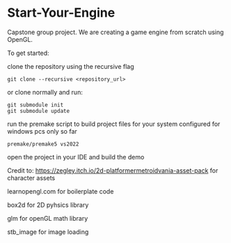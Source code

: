 # Start-Your-Engine
Capstone group project. We are creating a game engine from scratch using OpenGL.

To get started:


clone the repository using the recursive flag

```
git clone --recursive <repository_url>
```
    
 or clone normally and run:

```
git submodule init
git submodule update
```

run the premake script to build project files for your system
configured for windows pcs only so far

```
premake/premake5 vs2022
```


open the project in your IDE and build the demo 


Credit to:
https://zegley.itch.io/2d-platformermetroidvania-asset-pack for character assets

learnopengl.com for boilerplate code

box2d for 2D pyhsics library

glm for openGL math library

stb_image for image loading
